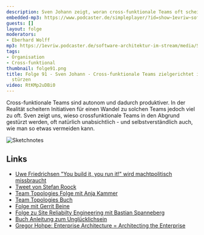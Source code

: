```yaml
---
description: Sven Johann zeigt, woran cross-funktionale Teams oft scheitern.
embedded-mp3: https://www.podcaster.de/simpleplayer/?id=show~1evriw~software-architektur-im-stream~pod-694e97e5c691b514b137b443b3&v=1636976810
guests: []
layout: folge
moderators:
- Eberhard Wolff
mp3: https://1evriw.podcaster.de/software-architektur-im-stream/media/SvenJohannCrossFunktionaleTeams.mp3
tags:
- Organisation
- Cross-funktional
thumbnail: folge91.png
title: Folge 91 - Sven Johann - Cross-funktionale Teams zielgerichtet in den Abgrund
  stürzen
video: RtKMp2uDBi0
---
```


Cross-funktionale Teams sind autonom und dadurch produktiver. In der
Realität scheitern Initiativen für einen Wandel zu solchen Teams
jedoch viel zu oft. Sven zeigt uns, wieso crossfunktionale Teams in
den Abgrund gestürzt werden, oft natürlich unabsichtlich - und
selbstverständlich auch, wie man so etwas vermeiden kann. 

![Sketchnotes](/sketchnotes/folge91.png)

## Links

* [Uwe Friedrichsen "You build it, you run it!" wird machtpolitisch missbraucht](https://entwickler.de/java/you-build-it-you-run-it-wird-machtpolitisch-missbraucht/)
* [Tweet von Stefan Roock](https://twitter.com/StefanRoock/status/1459040594932740097)
* [Team Topologies Folge mit Anja Kammer](https://software-architektur.tv/2020/12/07/folge031.html)
* [Team Topologies Buch](https://amzn.to/3FkPYSm)
* [Folge mit Gerrit Beine](https://software-architektur.tv/2020/09/10/folge016.html)
* [Folge zu Site Reliabilty Engineering mit Bastian Spanneberg](https://software-architektur.tv/2021/02/11/folge46.html) 
* [Buch Anleitung zum Unglücklichsein](https://amzn.to/3cgnigJ)
* [Gregor Hohpe: Enterprise Architecture = Architecting the Enterprise](https://www.youtube.com/watch?v=H3pCVrs1nvc)
